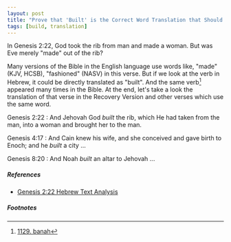 ```yaml
---
layout: post
title: "Prove that 'Built' is the Correct Word Translation that Should Be Used in Genesis 2:22 Instead of 'Made', 'Fashioned' or Any Other Word Choice"
tags: [build, translation]
---
```


In Genesis 2:22, God took the rib from man and made a woman.
But was Eve merely "made" out of the rib?

Many versions of the Bible in the English language use words like, "made" (KJV, HCSB), "fashioned" (NASV) in this verse.
But if we look at the verb in Hebrew, it could be directly translated as "built".
And the same verb[^1] appeared many times in the Bible.
At the end, let's take a look the translation of that verse in the Recovery Version and other verses which use the same word.

Genesis 2:22
: And Jehovah God *built* the rib, which He had taken from the man, into a woman and brought her to the man.

Genesis 4:17
: And Cain knew his wife, and she conceived and gave birth to Enoch; and he *built* a city ...

Genesis 8:20
: And Noah *built* an altar to Jehovah ...

##### References

- [Genesis 2:22 Hebrew Text Analysis](https://biblehub.com/text/genesis/2-22.htm)

##### Footnotes

[^1]: [1129. banah](https://biblehub.com/hebrew/1129.htm)
